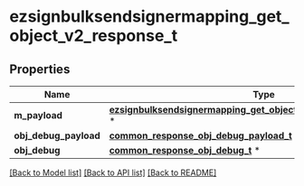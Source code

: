 # ezsignbulksendsignermapping_get_object_v2_response_t

## Properties
Name | Type | Description | Notes
------------ | ------------- | ------------- | -------------
**m_payload** | [**ezsignbulksendsignermapping_get_object_v2_response_m_payload_t**](ezsignbulksendsignermapping_get_object_v2_response_m_payload.md) \* |  | 
**obj_debug_payload** | [**common_response_obj_debug_payload_t**](common_response_obj_debug_payload.md) \* |  | [optional] 
**obj_debug** | [**common_response_obj_debug_t**](common_response_obj_debug.md) \* |  | [optional] 

[[Back to Model list]](../README.md#documentation-for-models) [[Back to API list]](../README.md#documentation-for-api-endpoints) [[Back to README]](../README.md)



